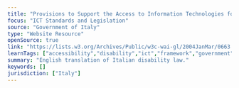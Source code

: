 ```yaml
---
title: "Provisions to Support the Access to Information Technologies for the Disabled: Law n. 4, January 9, 2004"
focus: "ICT Standards and Legislation"
source: "Government of Italy"
type: "Website Resource"
openSource: true
link: "https://lists.w3.org/Archives/Public/w3c-wai-gl/2004JanMar/0663.html"
learnTags: ["accessibility","disability","ict","framework","government","inclusivePractice","legislationAndLaw","rights","fairness"]
summary: "English translation of Italian disability law."
keywords: []
jurisdiction: ["Italy"]
---
```

